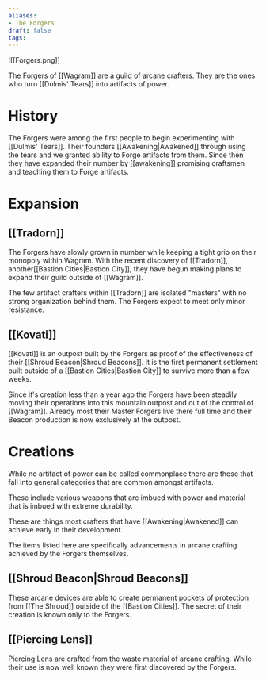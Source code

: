 ```yaml
---
aliases:
- The Forgers
draft: false
tags:
---
```


![[Forgers.png]]

The Forgers of [[Wagram]] are a guild of arcane crafters. They are the ones who turn [[Dulmis' Tears]] into artifacts of power.
# History

The Forgers were among the first people to begin experimenting with [[Dulmis' Tears]]. Their founders [[Awakening|Awakened]] through using the tears and we granted ability to Forge artifacts from them. Since then they have expanded their number by [[awakening]] promising craftsmen and teaching them to Forge artifacts.
# Expansion

## [[Tradorn]]

The Forgers have slowly grown in number while keeping a tight grip on their monopoly within Wagram. With the recent discovery of [[Tradorn]], another[[Bastion Cities|Bastion City]], they have begun making plans to expand their guild outside of [[Wagram]].

The few artifact crafters within [[Tradorn]] are isolated "masters" with no strong organization behind them. The Forgers expect to meet only minor resistance.
## [[Kovati]]

[[Kovati]] is an outpost built by the Forgers as proof of the effectiveness of their [[Shroud Beacon|Shroud Beacons]]. It is the first permanent settlement built outside of a [[Bastion Cities|Bastion City]] to survive more than a few weeks.

Since it's creation less than a year ago the Forgers have been steadily moving their operations into this mountain outpost and out of the control of [[Wagram]]. Already most their Master Forgers live there full time and their Beacon production is now exclusively at the outpost.
# Creations

While no artifact of power can be called commonplace there are those that fall into general categories that are common amongst artifacts.

These include various weapons that are imbued with power and material that is imbued with extreme durability.

These are things most crafters that have [[Awakening|Awakened]] can achieve early in their development.

The items listed here are specifically advancements in arcane crafting achieved by the Forgers themselves.
## [[Shroud Beacon|Shroud Beacons]]

These arcane devices are able to create permanent pockets of protection from [[The Shroud]] outside of the [[Bastion Cities]]. The secret of their creation is known only to the Forgers.
## [[Piercing Lens]]

Piercing Lens are crafted from the waste material of arcane crafting. While their use is now well known they were first discovered by the Forgers.